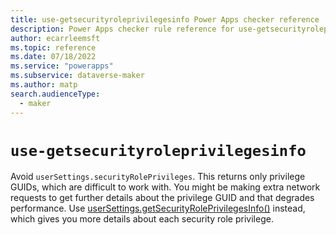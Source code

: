```yaml
---
title: use-getsecurityroleprivilegesinfo Power Apps checker reference | Microsoft Docs
description: Power Apps checker rule reference for use-getsecurityroleprivilegesinfo.
author: ecarrleemsft
ms.topic: reference
ms.date: 07/18/2022
ms.service: "powerapps"
ms.subservice: dataverse-maker
ms.author: matp
search.audienceType: 
  - maker
---
```

# `use-getsecurityroleprivilegesinfo`

Avoid `userSettings.securityRolePrivileges`. This returns only privilege GUIDs, which are difficult to work with. You might be making extra network requests to get further details about the privilege GUID and that degrades performance. Use [userSettings.getSecurityRolePrivilegesInfo()](/power-apps/developer/model-driven-apps/clientapi/reference/xrm-utility/getglobalcontext/usersettings#getsecurityroleprivilegesinfo) instead, which gives you more details about each security role privilege.

